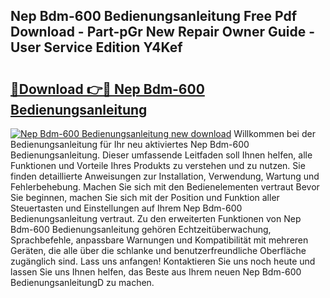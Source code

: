 ## Nep Bdm-600 Bedienungsanleitung Free Pdf Download - Part-pGr New Repair Owner Guide - User Service Edition Y4Kef

# <h2><a href="http://df5iw97.blite.top/?on=Nep+Bdm-600+Bedienungsanleitung">🔗Download 👉🔴 Nep Bdm-600 Bedienungsanleitung</a></h2>

[![Nep Bdm-600 Bedienungsanleitung new download](https://i.imgur.com/lujVjoI.png)](http://df5iw97.blite.top/?on=Nep+Bdm-600+Bedienungsanleitung)
Willkommen bei der Bedienungsanleitung für Ihr neu aktiviertes Nep Bdm-600 Bedienungsanleitung. Dieser umfassende Leitfaden soll Ihnen helfen, alle Funktionen und Vorteile Ihres Produkts zu verstehen und zu nutzen. Sie finden detaillierte Anweisungen zur Installation, Verwendung, Wartung und Fehlerbehebung. Machen Sie sich mit den Bedienelementen vertraut Bevor Sie beginnen, machen Sie sich mit der Position und Funktion aller Steuertasten und Einstellungen auf Ihrem Nep Bdm-600 Bedienungsanleitung vertraut. Zu den erweiterten Funktionen von Nep Bdm-600 Bedienungsanleitung gehören Echtzeitüberwachung, Sprachbefehle, anpassbare Warnungen und Kompatibilität mit mehreren Geräten, die alle über die schlanke und benutzerfreundliche Oberfläche zugänglich sind. Lass uns anfangen! Kontaktieren Sie uns noch heute und lassen Sie uns Ihnen helfen, das Beste aus Ihrem neuen Nep Bdm-600 BedienungsanleitungD zu machen.
